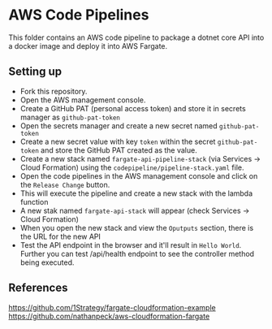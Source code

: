 # AWS Code Pipelines

This folder contains an AWS code pipeline to package a dotnet core API into a docker image and deploy it into AWS Fargate.

## Setting up

* Fork this repository.
* Open the AWS management console.
* Create a GitHub PAT (personal access token) and store it in secrets manager as `github-pat-token`
* Open the secrets manager and create a new secret named `github-pat-token` 
* Create a new secret value with key `token` within the secret `github-pat-token` and store the GitHub PAT created as the value.
* Create a new stack named `fargate-api-pipeline-stack` (via Services -> Cloud Formation) using the `codepipeline/pipeline-stack.yaml` file.
* Open the code pipelines in the AWS management console and click on the `Release Change` button.
* This will execute the pipeline and create a new stack with the lambda function
* A new stak named `fargate-api-stack` will appear (check Services -> Cloud Formation)
* When you open the new stack and view the `Oputputs` section, there is the URL for the new API 
* Test the API endpoint in the browser and it'll result in `Hello World`. Further you can test <URL for the new API>/api/health endpoint to see the controller method being executed.

## References

https://github.com/1Strategy/fargate-cloudformation-example
https://github.com/nathanpeck/aws-cloudformation-fargate

